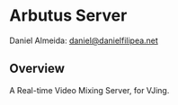 # Arbutus Server
Daniel Almeida: daniel@danielfilipea.net


## Overview

A Real-time Video Mixing Server, for VJing.
